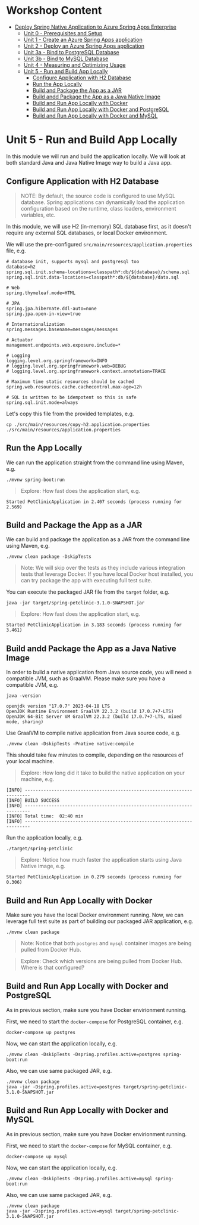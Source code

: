 # Workshop Content

* [Deploy Spring Native Application to Azure Spring Apps Enterprise](../README.md)
  * [Unit 0 - Prerequisites and Setup](../step-00-setup-your-environment/README.md)
  * [Unit 1 - Create an Azure Spring Apps application](../step-01-create-asa-app/README.md)
  * [Unit 2 - Deploy an Azure Spring Apps application](../step-02-deploy-asa-app/README.md)
  * [Unit 3a - Bind to PostgreSQL Database](../step-03a-bind-to-postgresql-database/README.md)
  * [Unit 3b - Bind to MySQL Database](../step-03b-bind-to-mysql-database/README.md)
  * [Unit 4 - Measuring and Optimizing Usage](../step-04-measuring-and-optimizing-usage/README.md)
  * [Unit 5 - Run and Build App Locally](../step-05-run-and-build-app-locally/README.md)
    * [Configure Application with H2 Database](../step-05-run-and-build-app-locally/README.md#configure-application-with-h2-database)
    * [Run the App Locally](../step-05-run-and-build-app-locally/README.md#run-the-app-locally)
    * [Build and Package the App as a JAR](../step-05-run-and-build-app-locally/README.md#build-and-package-the-app-as-a-jar)
    * [Build andd Package the App as a Java Native Image](../step-05-run-and-build-app-locally/README.md#build-andd-package-the-app-as-a-java-native-image)
    * [Build and Run App Locally with Docker](../step-05-run-and-build-app-locally/README.md#build-and-run-app-locally-with-docker)
    * [Build and Run App Locally with Docker and PostgreSQL](../step-05-run-and-build-app-locally/README.md#build-and-run-app-locally-with-docker-and-postgresql)
    * [Build and Run App Locally with Docker and MySQL](../step-05-run-and-build-app-locally/README.md#build-and-run-app-locally-with-docker-and-mysql)


# Unit 5 - Run and Build App Locally

In this module we will run and build the application locally. We will look at both standard Java
and Java Native Image way to build a Java app.

## Configure Application with H2 Database

> NOTE: By default, the source code is configured to use MySQL database. Spring applications can
dynamically load the application configuration based on the runtime, class loaders, environment
variables, etc.

In this module, we will use H2 (in-memory) SQL database first, as it doesn't require any external
SQL databases, or local Docker environment.

We will use the pre-configured `src/main/resources/application.properties` file, e.g.

```
# database init, supports mysql and postgresql too
database=h2
spring.sql.init.schema-locations=classpath*:db/${database}/schema.sql
spring.sql.init.data-locations=classpath*:db/${database}/data.sql

# Web
spring.thymeleaf.mode=HTML

# JPA
spring.jpa.hibernate.ddl-auto=none
spring.jpa.open-in-view=true

# Internationalization
spring.messages.basename=messages/messages

# Actuator
management.endpoints.web.exposure.include=*

# Logging
logging.level.org.springframework=INFO
# logging.level.org.springframework.web=DEBUG
# logging.level.org.springframework.context.annotation=TRACE

# Maximum time static resources should be cached
spring.web.resources.cache.cachecontrol.max-age=12h

# SQL is written to be idempotent so this is safe
spring.sql.init.mode=always
```

Let's copy this file from the provided templates, e.g.

```shell
cp ./src/main/resources/copy-h2.application.properties ./src/main/resources/application.properties
```

## Run the App Locally

We can run the application straight from the command line using Maven, e.g.

```shell
./mvnw spring-boot:run
```

> Explore: How fast does the application start, e.g.

```
Started PetClinicApplication in 2.407 seconds (process running for 2.569)
```

## Build and Package the App as a JAR

We can build and package the application as a JAR from the command line using Maven, e.g.

```shell
./mvnw clean package -DskipTests
```

> Note: We will skip over the tests as they include various integration tests that leverage Docker.
If you have local Docker host installed, you can try package the app with executing full test suite.

You can execute the packaged JAR file from the `target` folder, e.g.

```shell
java -jar target/spring-petclinic-3.1.0-SNAPSHOT.jar
```

> Explore: How fast does the application start, e.g.

```
Started PetClinicApplication in 3.183 seconds (process running for 3.461)
```


## Build andd Package the App as a Java Native Image

In order to build a native application from Java source code, you will need a compatible JVM,
such as GraalVM. Please make sure you have a compatible JVM, e.g.

```shell
java -version

openjdk version "17.0.7" 2023-04-18 LTS
OpenJDK Runtime Environment GraalVM 22.3.2 (build 17.0.7+7-LTS)
OpenJDK 64-Bit Server VM GraalVM 22.3.2 (build 17.0.7+7-LTS, mixed mode, sharing)
```

Use GraalVM to compile native application from Java source code, e.g.

```shell
./mvnw clean -DskipTests -Pnative native:compile
```

This should take few minutes to compile, depending on the resources of your local machine.

> Explore: How long did it take to build the native application on your machine, e.g.

```
[INFO] ------------------------------------------------------------------------
[INFO] BUILD SUCCESS
[INFO] ------------------------------------------------------------------------
[INFO] Total time:  02:40 min
[INFO] ------------------------------------------------------------------------
```

Run the application locally, e.g.

```shell
./target/spring-petclinic
```

> Explore: Notice how much faster the application starts using Java Native image, e.g.

```
Started PetClinicApplication in 0.279 seconds (process running for 0.306)
```

## Build and Run App Locally with Docker

Make sure you have the local Docker environment running. Now, we can leverage full test suite
as part of building our packaged JAR application, e.g.

```shell
./mvnw clean package
```

> Note: Notice that both `postgres` and `mysql` container images are being pulled from Docker Hub.

> Explore: Check which versions are being pulled from Docker Hub. Where is that configured?

## Build and Run App Locally with Docker and PostgreSQL 

As in previous section, make sure you have Docker envirionment running. 

First, we need to start the `docker-compose` for PostgreSQL container, e.g.

```shell
docker-compose up postgres
```

Now, we can start the application locally, e.g.

```shell
./mvnw clean -DskipTests -Dspring.profiles.active=postgres spring-boot:run
```

Also, we can use same packaged JAR, e.g.

```shell
./mvnw clean package
java -jar -Dspring.profiles.active=postgres target/spring-petclinic-3.1.0-SNAPSHOT.jar
```

## Build and Run App Locally with Docker and MySQL

As in previous section, make sure you have Docker envirionment running. 

First, we need to start the `docker-compose` for MySQL container, e.g.

```shell
docker-compose up mysql
```

Now, we can start the application locally, e.g.

```shell
./mvnw clean -DskipTests -Dspring.profiles.active=mysql spring-boot:run
```

Also, we can use same packaged JAR, e.g.

```shell
./mvnw clean package
java -jar -Dspring.profiles.active=mysql target/spring-petclinic-3.1.0-SNAPSHOT.jar
```
